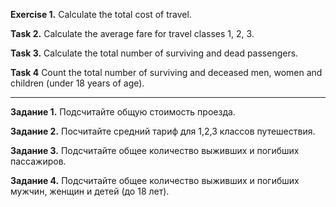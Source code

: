 **Exercise 1.**
Calculate the total cost of travel.

**Task 2.**
Calculate the average fare for travel classes 1, 2, 3.

**Task 3.**
Calculate the total number of surviving and dead passengers.

**Task 4**
Count the total number of surviving and deceased men, women and children (under 18 years of age).

-------------------------------------------------

**Задание 1.**
Подсчитайте общую стоимость проезда. 

**Задание 2.**
Посчитайте средний тариф для 1,2,3 классов путешествия. 

**Задание 3.**
Подсчитайте общее количество выживших и погибших пассажиров.

**Задание 4.**
Подсчитайте общее количество выживших и погибших мужчин, женщин и детей (до 18 лет).








